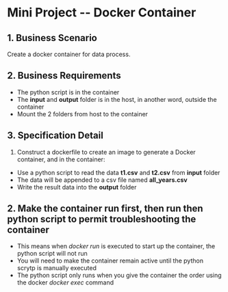# Mini Project -- Docker Container
## 1. Business Scenario
Create a docker container for data process.

## 2. Business Requirements
- The python script is in the container
- The **input** and **output** folder is in the host, in another word, outside the container
- Mount the 2 folders from host to the container

## 3. Specification Detail
1. Construct a dockerfile to create an image to generate a Docker container, and in the container:
- Use a python script to read the data **t1.csv** and **t2.csv** from **input** folder
- The data will be appended to a csv file named **all_years.csv**
- Write the result data into the **output** folder

## 2. Make the container run first, then run then python script to permit troubleshooting the container
- This means when _docker run_ is executed to start up the container, the python script will not run
- You will need to make the container remain active until the python scrytp is manually executed
- The python script only runs when you give the container the order using the docker _docker exec_ command
